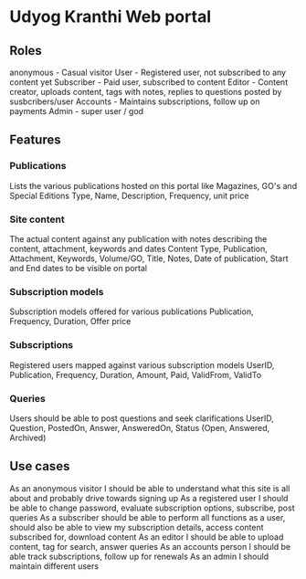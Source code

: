 # Udyog Kranthi Web portal

## Roles

anonymous	- Casual visitor
User - Registered user, not subscribed to any content yet
Subscriber - Paid user, subscribed to content 
Editor - Content creator, uploads content, tags with notes, replies to questions posted by susbcribers/user
Accounts - Maintains subscriptions, follow up on payments
Admin	- super user / god

## Features

### Publications
Lists the various publications hosted on this portal like Magazines, GO's and Special Editions
Type, Name, Description, Frequency, unit price

### Site content
The actual content against any publication with notes describing the content, attachment, keywords and dates
Content Type, Publication, Attachment, Keywords, Volume/GO, Title, Notes, Date of publication, Start and End dates to be visible on portal

### Subscription models
Subscription models offered for various publications
Publication, Frequency, Duration, Offer price

### Subscriptions
Registered users mapped against various subscription models 
UserID, Publication, Frequency, Duration, Amount, Paid, ValidFrom, ValidTo

### Queries
Users should be able to post questions and seek clarifications
UserID, Question, PostedOn, Answer, AnsweredOn, Status (Open, Answered, Archived)

## Use cases	
As an anonymous visitor I should be able to understand what this site is all about and probably drive towards signing up
As a registered user I should be able to change password, evaluate subscription options, subscribe, post queries
As a subscriber	should be able to perform all functions as a user, should also be able to view my subscription details, access content subscribed for, download content
As an editor I should be able to upload content, tag for search, answer queries
As an accounts person I should be able track subscriptions, follow up for renewals
As an admin I should	maintain different users